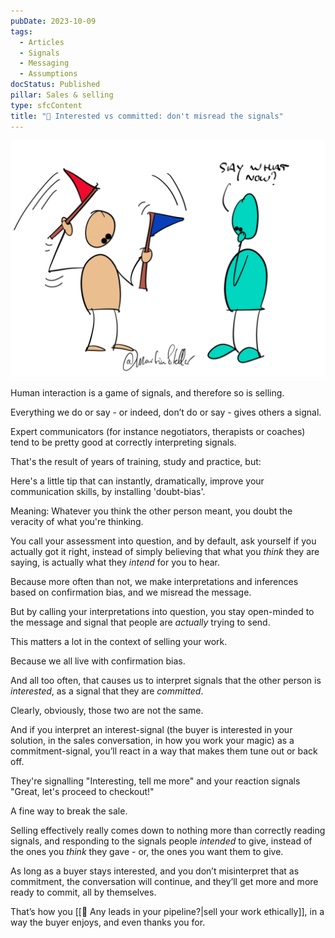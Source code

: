 ```yaml
---
pubDate: 2023-10-09
tags:
  - Articles
  - Signals
  - Messaging
  - Assumptions
docStatus: Published
pillar: Sales & selling
type: sfcContent
title: "📄 Interested vs committed: don't misread the signals"
---
```


![](Media/SalesFlowCoach.app_Selling-is-signals_MartinStellar.png)

Human interaction is a game of signals, and therefore so is selling.

Everything we do or say - or indeed, don’t do or say - gives others a signal.

Expert communicators (for instance negotiators, therapists or coaches) tend to be pretty good at correctly interpreting signals.

That's the result of years of training, study and practice, but:

Here's a little tip that can instantly, dramatically, improve your communication skills, by installing 'doubt-bias'.

Meaning: Whatever you think the other person meant, you doubt the veracity of what you're thinking.

You call your assessment into question, and by default, ask yourself if you actually got it right, instead of simply believing that what you *think* they are saying, is actually what they *intend* for you to hear.

Because more often than not, we make interpretations and inferences based on confirmation bias, and we misread the message.

But by calling your interpretations into question, you stay open-minded to the message and signal that people are *actually* trying to send.

This matters a lot in the context of selling your work.

Because we all live with confirmation bias.

And all too often, that causes us to interpret signals that the other person is *interested*, as a signal that they are *committed*.

Clearly, obviously, those two are not the same.

And if you interpret an interest-signal (the buyer is interested in your solution, in the sales conversation, in how you work your magic) as a commitment-signal, you’ll react in a way that makes them tune out or back off.

They're signalling "Interesting, tell me more" and your reaction signals "Great, let's proceed to checkout!"

A fine way to break the sale.

Selling effectively really comes down to nothing more than correctly reading signals, and responding to the signals people *intended* to give, instead of the ones you *think* they gave - or, the ones you want them to give.

As long as a buyer stays interested, and you don’t misinterpret that as commitment, the conversation will continue, and they’ll get more and more ready to commit, all by themselves.

That’s how you [[📄 Any leads in your pipeline?|sell your work ethically]], in a way the buyer enjoys, and even thanks you for.
